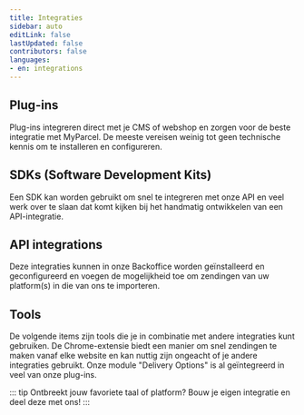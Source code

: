 ```yaml
---
title: Integraties
sidebar: auto
editLink: false
lastUpdated: false
contributors: false
languages: 
- en: integrations
---
```


## Plug-ins

Plug-ins integreren direct met je CMS of webshop en zorgen voor de beste
integratie met MyParcel. De meeste vereisen weinig tot geen technische kennis om
te installeren en configureren.

<Integrations type="plugin" />

## SDKs (Software Development Kits)

Een SDK kan worden gebruikt om snel te integreren met onze API en veel werk over
te slaan dat komt kijken bij het handmatig ontwikkelen van een API-integratie.

<Integrations type="sdk" />

## API integrations

Deze integraties kunnen in onze Backoffice worden geïnstalleerd en
geconfigureerd en voegen de mogelijkheid toe om zendingen van uw platform(s) in
die van ons te importeren.

<Integrations type="api" />

## Tools

De volgende items zijn tools die je in combinatie met andere integraties kunt
gebruiken. De Chrome-extensie biedt een manier om snel zendingen te maken vanaf
elke website en kan nuttig zijn ongeacht of je andere integraties gebruikt. Onze
module "Delivery Options" is al geïntegreerd in veel van onze plug-ins.

<Integrations type="utility" />

::: tip Ontbreekt jouw favoriete taal of platform?
Bouw je eigen integratie en deel deze met ons!
:::
